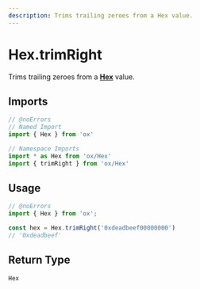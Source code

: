 ```yaml
---
description: Trims trailing zeroes from a Hex value.
---
```


# Hex.trimRight

Trims trailing zeroes from a **[Hex](/api/hex)** value.

## Imports

```ts twoslash
// @noErrors
// Named Import 
import { Hex } from 'ox'

// Namespace Imports
import * as Hex from 'ox/Hex'
import { trimRight } from 'ox/Hex'
```

## Usage

```ts twoslash
// @noErrors
import { Hex } from 'ox';

const hex = Hex.trimRight('0xdeadbeef00000000')
// '0xdeadbeef'
```

## Return Type

`Hex`
